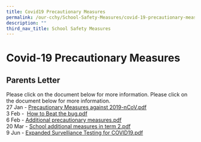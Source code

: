 ```yaml
---
title: Covid19 Precautionary Measures
permalink: /our-cchy/School-Safety-Measures/covid-19-precautionary-measures
description: ""
third_nav_title: School Safety Measures
---
```

Covid-19 Precautionary Measures
===============================

Parents Letter
--------------

Please click on the document below for more information.
Please click on the document below for more information.  
27 Jan - [Precautionary Measures against 2019-nCoV.pdf](/files/LOA%20Letter%20to%20Parents-nCoV-v2.pdf)   
3 Feb -  [How to Beat the bug.pdf](/files/How%20to%20Beat%20the%20bug.pdf)   
6 Feb - [Additional precautionary measures.pdf](/files/Parent%20letter%20on%20additional%20precautionary%20measures_feb%202020.pdf)   
20 Mar - [School additional measures in term 2.pdf](/files/School%20additional%20measures%20in%20term%202.pdf)   
9 Jun - [Expanded Survelliance Testing for COVID19.pdf](/files/Expanded%20Survelliance%20Testing%20for%20COVID19.pdf)

